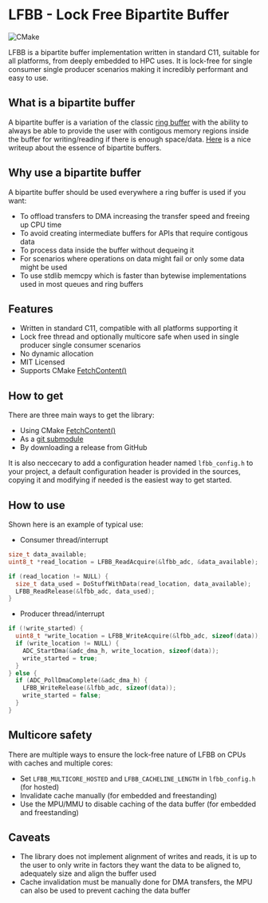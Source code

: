 # LFBB - Lock Free Bipartite Buffer
![CMake](https://github.com/DNedic/lfbb/actions/workflows/.github/workflows/cmake.yml/badge.svg)

LFBB is a bipartite buffer implementation written in standard C11, suitable for all platforms, from deeply embedded to HPC uses. It is lock-free for single consumer single producer scenarios making it incredibly performant and easy to use.

## What is a bipartite buffer

A bipartite buffer is a variation of the classic [ring buffer](https://en.wikipedia.org/wiki/Circular_buffer) with the ability to always be able to provide the user with contigous memory regions inside the buffer for writing/reading if there is enough space/data.
[Here](https://www.codeproject.com/Articles/3479/The-Bip-Buffer-The-Circular-Buffer-with-a-Twist) is a nice writeup about the essence of bipartite buffers.

## Why use a bipartite buffer
A bipartite buffer should be used everywhere a ring buffer is used if you want:
* To offload transfers to DMA increasing the transfer speed and freeing up CPU time
* To avoid creating intermediate buffers for APIs that require contigous data
* To process data inside the buffer without dequeing it
* For scenarios where operations on data might fail or only some data might be used
* To use stdlib memcpy which is faster than bytewise implementations used in most queues and ring buffers

## Features
* Written in standard C11, compatible with all platforms supporting it
* Lock free thread and optionally multicore safe when used in single producer single consumer scenarios
* No dynamic allocation
* MIT Licensed
* Supports CMake [FetchContent()](https://cmake.org/cmake/help/latest/module/FetchContent.html)

## How to get
There are three main ways to get the library:
* Using CMake [FetchContent()](https://cmake.org/cmake/help/latest/module/FetchContent.html)
* As a [git submodule](https://git-scm.com/book/en/v2/Git-Tools-Submodules)
* By downloading a release from GitHub

It is also neccecary to add a configuration header named ```lfbb_config.h``` to your project, a default configuration header is provided in the sources, copying it and modifying if needed is the easiest way to get started.

## How to use
Shown here is an example of typical use:
* Consumer thread/interrupt
```c
size_t data_available;
uint8_t *read_location = LFBB_ReadAcquire(&lfbb_adc, &data_available);

if (read_location != NULL) {
  size_t data_used = DoStuffWithData(read_location, data_available);
  LFBB_ReadRelease(&lfbb_adc, data_used);
}
```

* Producer thread/interrupt
```c
if (!write_started) {
  uint8_t *write_location = LFBB_WriteAcquire(&lfbb_adc, sizeof(data));
  if (write_location != NULL) {
    ADC_StartDma(&adc_dma_h, write_location, sizeof(data));
    write_started = true;
  }
} else {
  if (ADC_PollDmaComplete(&adc_dma_h) {
    LFBB_WriteRelease(&lfbb_adc, sizeof(data));
    write_started = false;
  }
}
```

## Multicore safety
There are multiple ways to ensure the lock-free nature of LFBB on CPUs with caches and multiple cores:
* Set ```LFBB_MULTICORE_HOSTED``` and ```LFBB_CACHELINE_LENGTH``` in ```lfbb_config.h``` (for hosted)
* Invalidate cache manually (for embedded and freestanding)
* Use the MPU/MMU to disable caching of the data buffer (for embedded and freestanding)

## Caveats
* The library does not implement alignment of writes and reads, it is up to the user to only write in factors they want the data to be aligned to, adequately size and align the buffer used
* Cache invalidation must be manually done for DMA transfers, the MPU can also be used to prevent caching the data buffer
